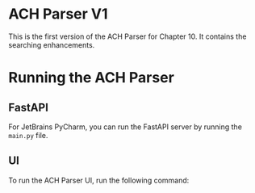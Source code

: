 # ACH Parser V1

This is the first version of the ACH Parser for Chapter 10. It contains the searching enhancements.

# Running the ACH Parser

## FastAPI

For JetBrains PyCharm, you can run the FastAPI server by running the `main.py` file.

## UI 

To run the ACH Parser UI, run the following command:

```bash
```